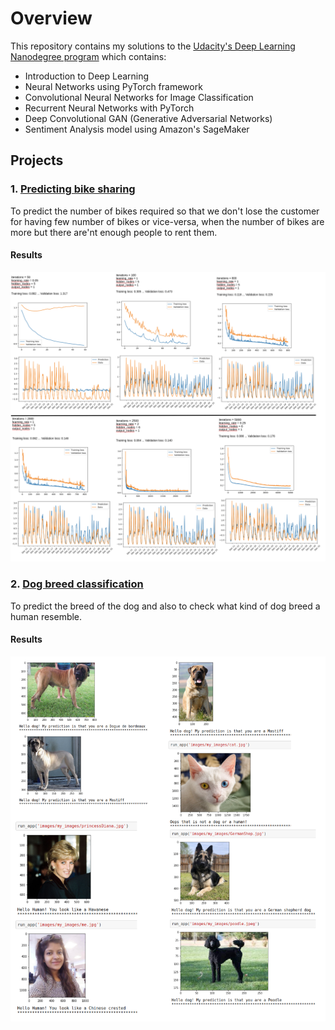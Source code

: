 # Overview
This repository contains my solutions to the [Udacity's Deep Learning Nanodegree program](https://www.udacity.com/course/deep-learning-nanodegree--nd101) which contains:

- Introduction to Deep Learning
- Neural Networks using PyTorch framework
- Convolutional Neural Networks for Image Classification
- Recurrent Neural Networks with PyTorch
- Deep Convolutional GAN (Generative Adversarial Networks)
- Sentiment Analysis model using Amazon's SageMaker


## Projects
### 1. [Predicting bike sharing](project-bikesharing)

To predict the number of bikes required so that we don't lose the customer for having few number of bikes or vice-versa, when the number of bikes are more but there are'nt enough people to rent them.

#### Results
![Training and Validation Loss after tuning Hyperparameters](project-bikesharing/PredictingBikeSharing.png)


### 2. [Dog breed classification](project-dog-classification)
To predict the breed of the dog and also to check what kind of dog breed a human resemble.

#### Results
![](project-dog-classification/DogBreedClassification.png)

